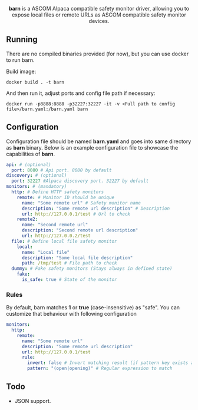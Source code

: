 <p align="center">
<b>barn</b> is a ASCOM Alpaca compatible safety monitor driver, allowing you to expose local files or remote URLs as ASCOM compatible safety monitor devices.
</p>

## Running

There are no compiled binaries provided (for now), but you can use docker to run barn.

Build image:
```shell
docker build . -t barn
```
And then run it, adjust ports and config file path if necessary:
```shell
docker run -p8888:8888 -p32227:32227 -it -v <Full path to config file>/barn.yaml:/barn.yaml barn
```

## Configuration

Configuration file should be named **barn.yaml** and goes into same directory as **barn** binary.
Below is an example configuration file to showcase the capabilities of **barn**.

```yaml
api: # (optional)
  port: 8080 # Api port. 8080 by default
discovery: # (optional)
  port: 32227 #Alpaca discovery port. 32227 by default
monitors: # (mandatory)
  http: # Define HTTP safety monitors
    remote: # Monitor ID should be unique
      name: "Some remote url" # Safety monitor name
      description: "Some remote url description" # Description
      url: http://127.0.0.1/test # Url to check
    remote2:
      name: "Second remote url"
      description: "Second remote url description"
      url: http://127.0.0.2/test
  file: # Define local file safety monitor
    local: 
      name: "Local file" 
      description: "Some local file description"
      path: /tmp/test # File path to check
  dummy: # Fake safety monitors (Stays always in defined state) 
    fake:
      is_safe: true # State of the monitor
```
### Rules

By default, barn matches **1** or **true** (case-insensitive) as "safe". You can customize that behaviour with following configuration

```yaml
monitors:
  http:
    remote:
      name: "Some remote url"
      description: "Some remote url description"
      url: http://127.0.0.1/test
      rule:
        invert: false # Invert matching result (if pattern key exists applied after match) 
        pattern: "(open|opening)" # Regular expression to match
```

## Todo
- JSON support.
